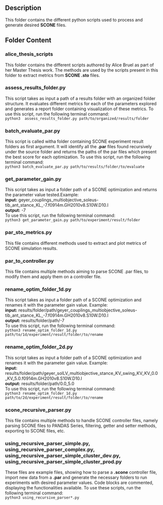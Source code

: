 ## Description
This folder contains the different python scripts used to process and generate desired **SCONE** files.

## Folder Content
### alice_thesis_scripts 
This folder contains the different scripts authored by Alice Bruel as part of her Master Thesis work. The methods are used by the scripts present in this folder to extract metrics from  **SCONE .sto** files.
### assess_results_folder.py
This script takes as input a path of a results folder with an organized folder structure. It evaluates different metrics for each of the parameters explored and generates a report folder containing visualization of these metrics. To use this script, run the following terminal command:\
`python3  assess_results_folder.py path/to/organized/results/folder`
### batch_evaluate_par.py
This script is called witha folder containing SCONE experiment result folders as first argument. It will identify all the **.par** files found recursively under the source folder and returns the paths of the par files which present the best score for each optimization. To use this script, run the following terminal command:\
`python3 batch_evaluate_par.py path/to/results/folder/to/evaluate`
### get_parameter_gain.py
This script takes as input a folder path of a SCONE optimization and returns the parameter value tested.Example:\
**input:** geyer_couplings_multiobjective_soleus-tib_ant_stance_KL_-7.f0914m.GH2010v8.S10W.D10.I\
**output:** -7\
To use this script, run the following terminal command:\
`python3 get_parameter_gain.py path/to/experiment/result/folder`
### par_sto_metrics.py
This file contains different methods used to extract and plot metrics of SCONE simulation results.
### par_to_controller.py
This file contains multiple methods aiming to parse SCONE .par files, to modify them and apply them on a controller file.
### rename_optim_folder_1d.py
This script takes as input a folder path of a SCONE optimization and renames it with the parameter gain value. Example:\
**input:** results/folder/path/geyer_couplings_multiobjective_soleus-tib_ant_stance_KL_-7.f0914m.GH2010v8.S10W.D10.I\
**output:** results/folder/path/-7\
To use this script, run the following terminal command:\
`python3 rename_optim_folder_1d.py path/to/1d/experiment/result/folder/to/rename`
### rename_optim_folder_2d.py
This script takes as input a folder path of a SCONE optimization and renames it with the parameter gain value. Example:\
**input:** results/folder/path/geyer_solLV_multiobjective_stance_KV_swing_KV_KV_0.0_KV_5.0.f0914m.GH2010v8.S10W.D10.I\
**output:** results/folder/path/0.0_5.0\
To use this script, run the following terminal command:\
`python3 rename_optim_folder_1d.py path/to/2d/experiment/result/folder/to/rename`
### scone_recursive_parser.py
This file contains multiple methods to handle SCONE controller files, namely parsing SCONE files to PANDAS Series, filtering, getter and setter methods, exporting to SCONE files, etc.
### using_recursive_parser_simple.py, using_recursive_parser_complex.py, using_recursive_parser_simple_cluster_dev.py, using_recursive_parser_simple_cluster_prod.py
These files are example files, showing how to parse a **.scone** controller file, import new data from a **.par** and generate the necessary folders to run experiments with desired parameter values. Code blocks are commented, displaying the functionalities available. To use these scripts, run the following terminal command:\
`python3 using_recursive_parser*.py`
